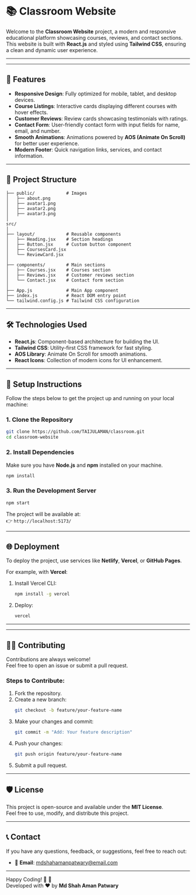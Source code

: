 # 📚 Classroom Website

Welcome to the **Classroom Website** project, a modern and responsive educational platform showcasing courses, reviews, and contact sections. This website is built with **React.js** and styled using **Tailwind CSS**, ensuring a clean and dynamic user experience.

---

---

## 📝 **Features**

- **Responsive Design**: Fully optimized for mobile, tablet, and desktop devices.  
- **Course Listings**: Interactive cards displaying different courses with hover effects.  
- **Customer Reviews**: Review cards showcasing testimonials with ratings.  
- **Contact Form**: User-friendly contact form with input fields for name, email, and number.  
- **Smooth Animations**: Animations powered by **AOS (Animate On Scroll)** for better user experience.  
- **Modern Footer**: Quick navigation links, services, and contact information.

---

## 📁 **Project Structure**

```plaintext
├── public/            # Images 
│   ├── about.png
│   ├── avatar1.png
│   ├── avatar2.png
│   ├── avatar3.png
│   
src/
│
├── layout/            # Reusable components
│   ├── Heading.jsx    # Section headings
│   ├── Button.jsx     # Custom button component
│   ├── CoursesCard.jsx
│   └── ReviewCard.jsx
│
├── components/        # Main sections
│   ├── Courses.jsx    # Courses section
│   ├── Reviews.jsx    # Customer reviews section
│   └── Contact.jsx    # Contact form section
│
├── App.js             # Main App component
├── index.js           # React DOM entry point
└── tailwind.config.js # Tailwind CSS configuration
```

---

## 🛠️ **Technologies Used**

- **React.js**: Component-based architecture for building the UI.  
- **Tailwind CSS**: Utility-first CSS framework for fast styling.  
- **AOS Library**: Animate On Scroll for smooth animations.  
- **React Icons**: Collection of modern icons for UI enhancement.

---

## 🔧 **Setup Instructions**

Follow the steps below to get the project up and running on your local machine:

### 1. **Clone the Repository**
```bash
git clone https://github.com/TAIJULAMAN/classroom.git
cd classroom-website
```

### 2. **Install Dependencies**
Make sure you have **Node.js** and **npm** installed on your machine.

```bash
npm install
```

### 3. **Run the Development Server**
```bash
npm start
```

The project will be available at:  
👉 `http://localhost:5173/`

---

## 🌐 **Deployment**

To deploy the project, use services like **Netlify**, **Vercel**, or **GitHub Pages**.  

For example, with **Vercel**:  
1. Install Vercel CLI:
   ```bash
   npm install -g vercel
   ```
2. Deploy:
   ```bash
   vercel
   ```

---

---

## 👨‍💻 **Contributing**

Contributions are always welcome!  
Feel free to open an issue or submit a pull request.  

### Steps to Contribute:
1. Fork the repository.
2. Create a new branch:
   ```bash
   git checkout -b feature/your-feature-name
   ```
3. Make your changes and commit:
   ```bash
   git commit -m "Add: Your feature description"
   ```
4. Push your changes:
   ```bash
   git push origin feature/your-feature-name
   ```
5. Submit a pull request.

---

## 🛡️ **License**

This project is open-source and available under the **MIT License**.  
Feel free to use, modify, and distribute this project.

---

## 📞 **Contact**

If you have any questions, feedback, or suggestions, feel free to reach out:  

- 📧 **Email**: mdshahamanpatwary@email.com  

---

Happy Coding! 🎉 🚀  
Developed with ❤️ by **Md Shah Aman Patwary**
